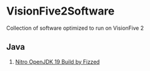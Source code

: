 # VisionFive2Software

Collection of software optimized to run on VisionFive 2

## Java

01. [Nitro OpenJDK 19 Build by Fizzed](https://github.com/fizzed/nitro)
